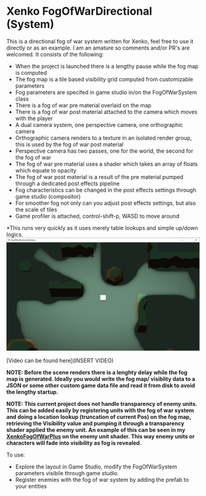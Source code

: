 # Xenko FogOfWarDirectional (System)

This is a directional fog of war system written for Xenko, feel free to use it directly or as an example. I am an amature so comments and/or PR's are welcomed. It consists of the following:
- When the project is launched there is a lengthy pause while the fog map is computed
- The fog map is a tile based visibility grid computed from customizable parameters
- Fog parameters are specifed in game studio in/on the FogOfWarSystem class
- There is a fog of war pre material overlaid on the map
- There is a fog of war post material attached to the camera which moves with the player
- A dual camera system, one perspective camera, one orthographic camera
- Orthographic camera renders to a texture in an isolated render group, this is used by the fog of war post material
- Perspective camera has two passes, one for the world, the second for the fog of war
- The fog of war pre material uses a shader which takes an array of floats which equate to opacity
- The fog of war post material is a result of the pre material pumped through a dedicated post effects pipeline
- Fog characteristics can be changed in the post effects settings through game studio (compositor)
- For smoother fog not only can you adjust post effects settings, but also the scale of tiles
- Game profiler is attached, control-shift-p, WASD to move around

*This runs very quickly as it uses merely table lookups and simple up/down logics.
 <img src="Screenshot.png">
  
 [Video can be found here](INSERT VIDEO)

**NOTE: Before the scene renders there is a lenghty delay while the fog map is generated. Ideally you would write the fog map/ visiblity data to a JSON or some other custom game data file and read it from disk to avoid the lengthy startup.**

**NOTE: This current project does not handle transparency of enemy units. This can be added easily by registering units with the fog of war system and doing a location lookup (truncation of current Pos) on the fog map, retrieving the Visibility value and pumping it through a transparency shader applied the enemy unit. An example of this can be seen in my [XenkoFogOfWarPlus](https://github.com/devjarmo/XenkoFogOfWarPlus) on the enemy unit shader. This way enemy units or characters will fade into visibility as fog is revealed.**


To use:
- Explore the layout in Game Studio, modify the FogOfWarSystem parameters visibile through game studio.
- Register enemies with the fog of war system by adding the prefab to your entities
